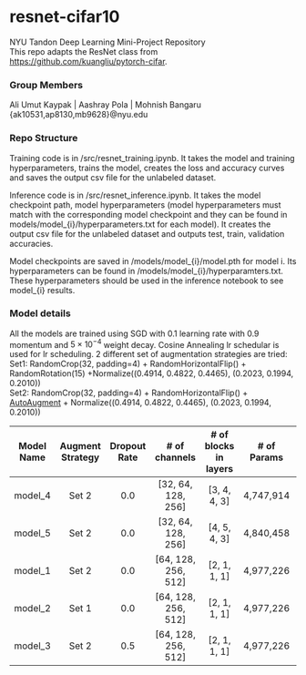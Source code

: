 # resnet-cifar10
NYU Tandon Deep Learning Mini-Project Repository\
This repo adapts the ResNet class from https://github.com/kuangliu/pytorch-cifar.

### Group Members
Ali Umut Kaypak | Aashray Pola | Mohnish Bangaru \
{ak10531,ap8130,mb9628}@nyu.edu

### Repo Structure
Training code is in /src/resnet_training.ipynb. It takes the model and training hyperparameters, trains the model, creates the loss and accuracy curves and saves the output csv file for the unlabeled dataset. 

Inference code is in /src/resnet_inference.ipynb. It takes the model checkpoint path, model hyperparameters (model hyperparameters must match with the corresponding model checkpoint and they can be found in models/model_{i}/hyperparameters.txt for each model). It creates the output csv file for the unlabeled dataset and outputs test, train, validation accuracies. 

Model checkpoints are saved in /models/model_{i}/model.pth for model i. Its hyperparameters can be found in /models/model_{i}/hyperparamters.txt. These hyperparameters should be used in the inference notebook to see model_{i} results.

### Model details
All the models are trained using SGD with 0.1 learning rate with 0.9 momentum and $5\times10^{-4}$ weight decay. Cosine Annealing lr schedular is used for lr scheduling. 2 different set of augmentation strategies are tried:\
Set1: RandomCrop(32, padding=4) + RandomHorizontalFlip() + RandomRotation(15) +Normalize((0.4914, 0.4822, 0.4465), (0.2023, 0.1994, 0.2010)) \
Set2: RandomCrop(32, padding=4) + RandomHorizontalFlip() + [AutoAugment](https://arxiv.org/pdf/1805.09501.pdf) + Normalize((0.4914, 0.4822, 0.4465), (0.2023, 0.1994, 0.2010))

| Model Name | Augment Strategy | Dropout Rate |    # of  channels    | # of blocks  in layers | # of Params | Test  Accuracy |
|:----------:|:----------------:|:------------:|:--------------------:|:----------------------:|:-----------:|:--------------:|
|   model_4  |       Set 2      |      0.0     | [32, 64, 128, 256]   |      [3, 4,  4, 3]     |  4,747,914  |     95.41%     |
|   model_5  |       Set 2      |      0.0     | [32, 64, 128, 256]   |      [4, 5,  4, 3]     |  4,840,458  |     95.23%     |
|   model_1  |       Set 2      |      0.0     | [64, 128,  256, 512] |      [2, 1,  1, 1]     |  4,977,226  |     95.06%     |
|   model_2  |       Set 1      |      0.0     | [64, 128,  256, 512] |      [2, 1,  1, 1]     |  4,977,226  |     93.90%     |
|   model_3  |       Set 2      |      0.5     | [64, 128,  256, 512] |      [2, 1,  1, 1]     |  4,977,226  |     90.29%     |